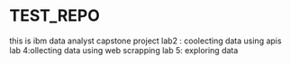 # TEST_REPO
this is ibm data analyst capstone project 
lab2 : coolecting data using apis
lab 4:ollecting data using web scrapping
lab 5: exploring data
